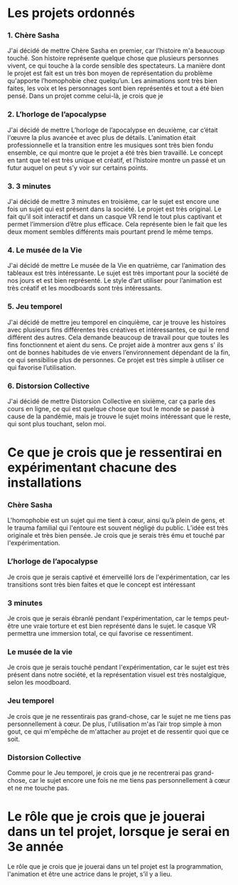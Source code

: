 # Les projets ordonnés 

### 1. Chère Sasha

J'ai décidé de mettre Chère Sasha en premier, car l’histoire m'a beaucoup touché. Son histoire représente quelque chose que plusieurs personnes vivent, ce qui touche à la corde sensible des spectateurs. La manière dont le projet est fait est un très bon moyen de représentation du problème qu'apporte l’homophobie chez quelqu’un. Les animations sont très bien faites, les voix et les personnages sont bien représentés et tout a été bien pensé. Dans un projet comme celui-là, je crois que je 

### 2. L’horloge de l’apocalypse

J'ai décidé de mettre L’horloge de l’apocalypse en deuxième, car c’était l'œuvre la plus avancée et avec plus de détails. L’animation était professionnelle et la transition entre les musiques sont très bien fondu ensemble, ce qui montre que le projet a été très bien travaillé. Le concept en tant que tel est très unique et créatif, et l’histoire montre un passé et un futur auquel on peut s’y voir sur certains points.

### 3. 3 minutes
J'ai décidé de mettre 3 minutes en troisième, car le sujet est encore une fois un sujet qui est présent dans la société. Le projet est très original. Le fait qu’il soit interactif et dans un casque VR rend le tout plus captivant et permet l’immersion d’être plus efficace. Cela représente bien le fait que les deux moment sembles différents mais pourtant prend le même temps.

### 4. Le musée de la Vie
J'ai décidé de mettre Le musée de la Vie en quatrième, car l’animation des tableaux est très intéressante. Le sujet est très important pour la société de nos jours et est bien représenté. Le style d’art utiliser pour l’animation est très créatif et les moodboards sont très intéressants.

### 5. Jeu temporel
J'ai décidé de mettre jeu temporel en cinquième, car je trouve les histoires avec plusieurs fins différentes très créatives et intéressantes, ce qui le rend différent des autres. Cela demande beaucoup de travail pour que toutes les fins fonctionnent et aient du sens. Ce projet aide à montrer aux gens s' ils ont de bonnes habitudes de vie envers l’environnement dépendant de la fin, ce qui sensibilise plus de personnes. Ce projet est très simple à utiliser ce qui favorise l’utilisation.


### 6. Distorsion Collective
J'ai décidé de mettre Distorsion Collective en sixième, car ça parle des cours en ligne, ce qui est quelque chose que tout le monde se passé à cause de la pandémie, mais je trouve le sujet moins intéressant que le reste, qui sont plus touchant, selon moi.

# Ce que je crois que je ressentirai en expérimentant chacune des installations

### Chère Sasha

L'homophobie est un sujet qui me tient à cœur, ainsi qu’à plein de gens, et le trauma familial qui l'entoure est souvent négligé du public.  L’idée est très originale et très bien pensée. Je crois que je serais très ému et touché par l'expérimentation.


### L’horloge de l’apocalypse

Je crois que je serais captivé et émerveillé lors de l'expérimentation, car les transitions sont très bien faites et que le concept est intéressant

### 3 minutes

Je crois que je serais ébranlé pendant l'expérimentation, car le temps peut-être une vraie torture et est bien représenté dans le sujet. le casque VR permettra une immersion total, ce qui favorise ce ressentiment.


### Le musée de la vie

Je crois que je serais touché pendant l'expérimentation, car le sujet est très présent dans notre société, et la représentation visuel est très nostalgique, selon les moodboard.


### Jeu temporel

Je crois que je ne ressentirais pas grand-chose, car le sujet ne me tiens pas personnellement à cœur. De plus, l'utilisation m'as l’air trop simple à mon gout, ce qui m'empêche de m'attacher au projet et de ressentir quoi que ce soit.

### Distorsion Collective

Comme pour le Jeu temporel, je crois que je ne recentrerai pas grand-chose, car le sujet encore une fois ne me tiens pas personnellement à cœur et ne me touche pas.

# Le rôle que je crois que je jouerai dans un tel projet, lorsque je serai en 3e année

Le rôle que je crois que je jouerai dans un tel projet est la programmation, l'animation et être une actrice dans le projet, s’il y a lieu.

